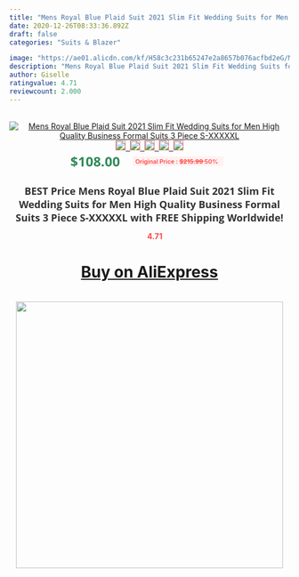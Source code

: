 ```yaml
---
title: "Mens Royal Blue Plaid Suit 2021 Slim Fit Wedding Suits for Men High Quality Business Formal Suits 3 Piece S-XXXXXL"
date: 2020-12-26T08:33:36.892Z
draft: false
categories: "Suits & Blazer"

image: "https://ae01.alicdn.com/kf/H58c3c231b65247e2a8657b076acfbd2eG/Mens-Royal-Blue-Plaid-Suit-2021-Slim-Fit-Wedding-Suits-for-Men-High-Quality-Business-Formal.jpg"
description: "Mens Royal Blue Plaid Suit 2021 Slim Fit Wedding Suits for Men High Quality Business Formal Suits 3 Piece S-XXXXXL"
author: Giselle
ratingvalue: 4.71
reviewcount: 2.000
---
```

<br>
<div style="text-align: center;">
<a href="https://s.click.aliexpress.com/e/_9vkiKh" target="_blank" rel="nofollow noopener noreferrer"><img alt="Mens Royal Blue Plaid Suit 2021 Slim Fit Wedding Suits for Men High Quality Business Formal Suits 3 Piece S-XXXXXL" class="magnifier-image" src="https://ae01.alicdn.com/kf/H58c3c231b65247e2a8657b076acfbd2eG/Mens-Royal-Blue-Plaid-Suit-2021-Slim-Fit-Wedding-Suits-for-Men-High-Quality-Business-Formal.jpg_640x640.jpg">
<br>
<img style="border:1px solid salmon" src="https://ae01.alicdn.com/kf/H58c3c231b65247e2a8657b076acfbd2eG/Mens-Royal-Blue-Plaid-Suit-2021-Slim-Fit-Wedding-Suits-for-Men-High-Quality-Business-Formal.jpg_120x120.jpg">&nbsp;&nbsp;<img style="border:1px solid salmon" src="https://ae01.alicdn.com/kf/H2ae294e6e1804285b7e631dffc06be86b/Mens-Royal-Blue-Plaid-Suit-2021-Slim-Fit-Wedding-Suits-for-Men-High-Quality-Business-Formal.jpg_120x120.jpg">&nbsp;&nbsp;<img style="border:1px solid salmon" src="https://ae01.alicdn.com/kf/H603371fdbb1b47acb56aa8d0219904b62/Mens-Royal-Blue-Plaid-Suit-2021-Slim-Fit-Wedding-Suits-for-Men-High-Quality-Business-Formal.jpg_120x120.jpg">&nbsp;&nbsp;<img style="border:1px solid salmon" src="https://ae01.alicdn.com/kf/Hcbf52b0b5d2446029b8917559a21394aN/Mens-Royal-Blue-Plaid-Suit-2021-Slim-Fit-Wedding-Suits-for-Men-High-Quality-Business-Formal.jpg_120x120.jpg">&nbsp;&nbsp;<img style="border:1px solid salmon" src="https://ae01.alicdn.com/kf/H69541e5aee9f4664a9b18006e3a3300co/Mens-Royal-Blue-Plaid-Suit-2021-Slim-Fit-Wedding-Suits-for-Men-High-Quality-Business-Formal.jpg_120x120.jpg"></a></div><br0>
<div style="text-align: center;"><span style="background-color: white; border: 0px; box-sizing: border-box; color: seagreen; display: inline-block; font-family: &quot;open sans&quot; , &quot;arial&quot; , &quot;helvetica&quot; , sans-serif , &quot;heiti&quot;; font-size: 24px; font-stretch: inherit; font-weight: 700; line-height: inherit; margin: 0px 10px 0px 0px; padding: 0px; vertical-align: middle;">$108.00 </span>
<span style="background: rgb(255 , 241 , 241); border-radius: 3px; border: 0px; box-sizing: border-box; color: #ff4747; display: inline-block; font-family: inherit; font-size: 12px; font-stretch: inherit; font-style: inherit; font-variant: inherit; font-weight: 600; line-height: inherit; margin: 0px; padding: 2px 5px; transform: scale(0.9); vertical-align: middle;">Original Price : <b style="text-decoration: line-through;">$215.99 </b> 50%&nbsp;&nbsp;</span></div>
<h1 style="color: #333333; display: inline-block; font-family: &quot;open sans&quot; , &quot;arial&quot; , &quot;helvetica&quot; , sans-serif , &quot;heiti&quot;; font-size: 18px; font-stretch: inherit; font-weight: 700; text-align: center;">BEST Price Mens Royal Blue Plaid Suit 2021 Slim Fit Wedding Suits for Men High Quality Business Formal Suits 3 Piece S-XXXXXL with FREE Shipping Worldwide!</h1>
<div style="color: #ff4747; text-align: center;">
<img src="https://4.bp.blogspot.com/-M0ZcTcb-5uY/XleCXlxnR4I/AAAAAAAAAEc/OrjgMkXV1oMQFaCRZj5HQwOCBcu3w1FegCPcBGAYYCw/s1600/star.png" style="height: 15px;">&nbsp;<b>4.71</b></div>
<div class="button_cont" align="center"><a class="buynow_a" href="https://s.click.aliexpress.com/e/_9vkiKh" target="_blank" rel="nofollow noopener noreferrer"><H1>Buy on AliExpress</H1></a></div><br>
<div class="separator" style="clear: both; text-align: center;">
<img src="https://lh3.googleusercontent.com/-pTy5HemUv9M/XlePHvY0dAI/AAAAAAAAAE4/0nX5iRUoIWY8eMW9Dpxeirr157OZliDIgCLcBGAsYHQ/s1600/badge.gif" width="480">
</div>
